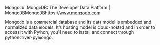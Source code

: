 Mongodb:
MongoDB: The Developer Data Platform | MongoDBMongoDBhttps://www.mongodb.com

Mongodb is a commercial database and its data model is embedded and normalized
data models. It's hosting model is cloud-hosted and in order to access
it with Python, you'll need to install and connect through pythondriver-pymongo.

